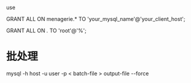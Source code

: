 use <DATABASE>

GRANT ALL ON menagerie.* TO 'your_mysql_name'@'your_client_host';

GRANT ALL ON *.* TO 'root'@'%';

# 批处理 #
mysql -h host -u user -p < batch-file > output-file
--force

